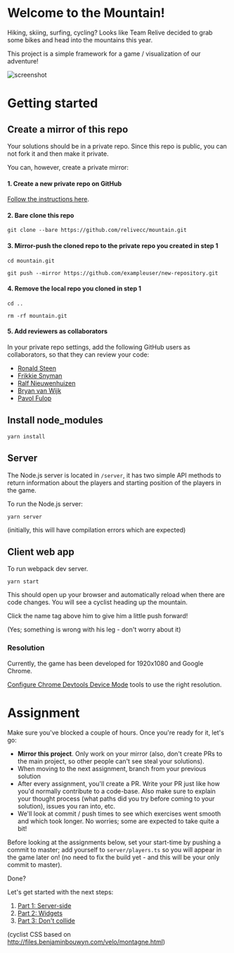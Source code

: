 # Welcome to the Mountain!

Hiking, skiing, surfing, cycling? Looks like Team Relive decided to grab some bikes and head into the mountains this year.

This project is a simple framework for a game / visualization of our adventure!

![screenshot](assignment/mountain.png)

# Getting started

## Create a mirror of this repo

Your solutions should be in a private repo. Since this repo is public, you can not fork it and then make it private.

You can, however, create a private mirror:

#### 1. Create a new private repo on GitHub

[Follow the instructions here](https://help.github.com/en/github/creating-cloning-and-archiving-repositories/creating-a-new-repository).

#### 2. Bare clone this repo

`git clone --bare https://github.com/relivecc/mountain.git`

#### 3. Mirror-push the cloned repo to the private repo you created in step 1

`cd mountain.git`

`git push --mirror https://github.com/exampleuser/new-repository.git`

#### 4. Remove the local repo you cloned in step 1

`cd ..`

`rm -rf mountain.git`

#### 5. Add reviewers as collaborators

In your private repo settings, add the following GitHub users as collaborators, so that they can review your code:

-   [Ronald Steen](https://github.com/ronaldsteen)
-   [Frikkie Snyman](https://github.com/FrikkieSnyman)
-   [Ralf Nieuwenhuizen](https://github.com/RalfNieuwenhuizen)
-   [Bryan van Wijk](https://github.com/bryanvanwijk)
-   [Pavol Fulop](https://github.com/pfulop)

## Install node_modules

    yarn install

## Server

The Node.js server is located in `/server`, it has two simple API methods to return information about the players and starting position of the players in the game.

To run the Node.js server:

    yarn server

(initially, this will have compilation errors which are expected)

## Client web app

To run webpack dev server.

    yarn start

This should open up your browser and automatically reload when there are code changes. You will see a cyclist heading up the mountain.

Click the name tag above him to give him a little push forward!

(Yes; something is wrong with his leg - don't worry about it)

### Resolution

Currently, the game has been developed for 1920x1080 and Google Chrome.

[Configure Chrome Devtools Device Mode](https://developers.google.com/web/tools/chrome-devtools/device-mode/) tools to use the right resolution.

# Assignment

Make sure you've blocked a couple of hours. Once you're ready for it, let's go:

-   **Mirror this project**. Only work on your mirror (also, don't create PRs to the main project, so other people can't see steal your solutions).
-   When moving to the next assignment, branch from your previous solution
-   After every assignment, you'll create a PR. Write your PR just like how you'd normally contribute to a code-base. Also make sure to explain your thought process (what paths did you try before coming to your solution), issues you ran into, etc.
-   We'll look at commit / push times to see which exercises went smooth and which took longer. No worries; some are expected to take quite a bit!

Before looking at the assignments below, set your start-time by pushing a commit to master; add yourself to `server/players.ts` so you will appear in the game later on! (no need to fix the build yet - and this will be your only commit to master).

Done?

Let's get started with the next steps:

1. [Part 1: Server-side](assignment/1.md)
1. [Part 2: Widgets](assignment/2.md)
1. [Part 3: Don't collide](assignment/3.md)

(cyclist CSS based on http://files.benjaminbouwyn.com/velo/montagne.html)
